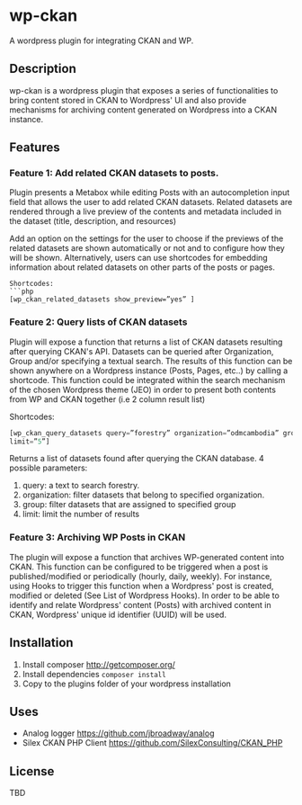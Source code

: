 wp-ckan
=======

A wordpress plugin for integrating CKAN and WP.

## Description

wp-ckan is a wordpress plugin that exposes a series of functionalities to bring content stored in CKAN to Wordpress' UI and also provide mechanisms for archiving content generated on Wordpress into a CKAN instance.

## Features

### Feature 1: Add related CKAN datasets to posts.

Plugin presents a Metabox while editing Posts with an autocompletion input field that
allows the user to add related CKAN datasets. Related datasets are rendered through a
live preview of the contents and metadata included in the dataset (title, description, and
resources)

Add an option on the settings for the user to choose if the previews of the related datasets
are shown automatically or not and to configure how they will be shown. Alternatively,
users can use shortcodes for embedding information about related
datasets on other parts of the posts or pages.

```
Shortcodes:
```php
[wp_ckan_related_datasets show_preview=”yes” ]
```

### Feature 2: Query lists of CKAN datasets

Plugin will expose a function that returns a list of CKAN datasets resulting after querying
CKAN's API. Datasets can be queried after Organization, Group and/or specifying a textual
search.
The results of this function can be shown anywhere on a Wordpress instance (Posts,
Pages, etc..) by calling a shortcode. This function could be integrated
within the search mechanism of the chosen Wordpress theme (JEO) in order to present
both contents from WP and CKAN together (i.e 2 column result list)

Shortcodes:
```php
[wp_ckan_query_datasets query=”forestry” organization=”odmcambodia” group=”news”
limit=”5”]
```

Returns a list of datasets found after querying the CKAN database. 4 possible parameters:
1. query: a text to search forestry.
2. organization: filter datasets that belong to specified organization.
3. group: filter datasets that are assigned to specified group
4. limit: limit the number of results

### Feature 3: Archiving WP Posts in CKAN

The plugin will expose a function that archives WP-generated content into CKAN. This function
can be configured to be triggered when a post is published/modified or periodically (hourly, daily,
weekly). For instance, using Hooks to trigger this function when a Wordpress' post is created,
modified or deleted (See List of Wordpress Hooks).
In order to be able to identify and relate Wordpress' content (Posts) with archived content in CKAN,
Wordpress' unique id identifier (UUID) will be used.

## Installation

1. Install composer http://getcomposer.org/
2. Install dependencies <code>composer install</code>
3. Copy to the plugins folder of your wordpress installation

## Uses

* Analog logger https://github.com/jbroadway/analog
* Silex CKAN PHP Client https://github.com/SilexConsulting/CKAN_PHP

## License

TBD
